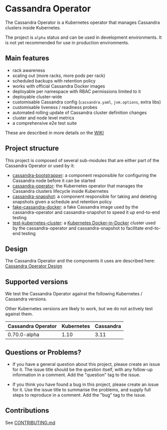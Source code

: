 # Cassandra Operator

The Cassandra Operator is a Kubernetes operator that manages Cassandra clusters inside Kubernetes.

The project is `alpha` status and can be used in development environments.
It is not yet recommended for use in production environments.

## Main features

* rack awareness
* scaling out (more racks, more pods per rack)
* scheduled backups with retention policy
* works with official Cassandra Docker images
* deployable per namespace with RBAC permissions limited to it
* deployable cluster-wide
* customisable Cassandra config (`cassandra.yaml`, `jvm.options`, extra libs)
* customisable liveness / readiness probes
* automated rolling update of Cassandra cluster definition changes 
* cluster and node level metrics
* a comprehensive e2e test suite

These are described in more details on the [WIKI](https://github.com/sky-uk/cassandra-operator/wiki)  

## Project structure

This project is composed of several sub-modules that are either part of the Cassandra Operator or used by it:
- [cassandra-bootstrapper](cassandra-bootstrapper/README.md): a component responsible for configuring the Cassandra node before it can be started
- [cassandra-operator](cassandra-operator/README.md): the Kubernetes operator that manages the Cassandra clusters lifecycle inside Kubernetes
- [cassandra-snapshot](cassandra-snapshot/README.md): a component responsible for taking and deleting snapshots given a schedule and retention policy
- [fake-cassandra-docker](fake-cassandra-docker/README.md): a fake Cassandra image used by the cassandra-operator and cassandra-snapshot to speed it up end-to-end testing
- [test-kubernetes-cluster](test-kubernetes-cluster/README.md): a [Kubernetes Docker-in-Docker](https://github.com/kubernetes-sigs/kubeadm-dind-cluster) cluster used by the cassandra-operator and cassandra-snapshot to facilitate end-to-end testing

## Design

The Cassandra Operator and the components it uses are described here: [Cassandra Operator Design](cassandra-operator-design.md) 

## Supported versions

We test the Cassandra Operator against the following Kubernetes / Cassandra versions.

Other Kubernetes versions are likely to work, but we do not actively test against them.

Cassandra Operator | Kubernetes | Cassandra
--- | --- | ---
0.70.0-alpha | 1.10 | 3.11

## Questions or Problems?

- If you have a general question about this project, please create an issue for it. The issue title should be the
  question itself, with any follow-up information in a comment. Add the "question" tag to the issue.

- If you think you have found a bug in this project, please create an issue for it. Use the issue title to summarise
  the problems, and supply full steps to reproduce in a comment. Add the "bug" tag to the issue.

## Contributions

See [CONTRIBUTING.md](CONTRIBUTING.md)
